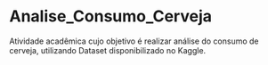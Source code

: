# Analise_Consumo_Cerveja
Atividade acadêmica cujo objetivo é realizar análise do consumo de cerveja, utilizando Dataset disponibilizado no Kaggle.
